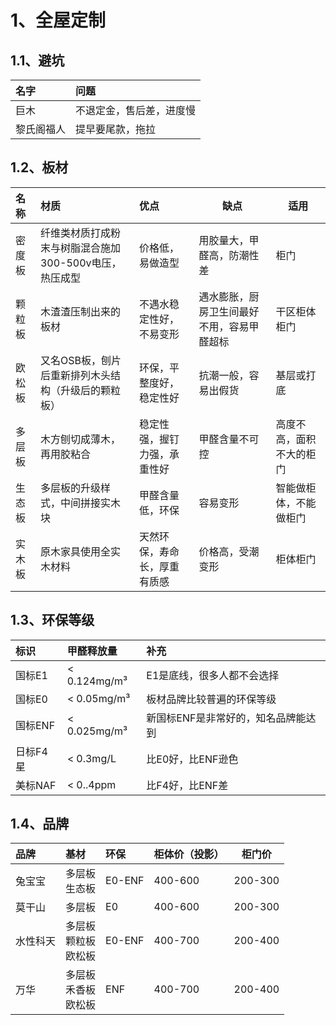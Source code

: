 
# 1、全屋定制

## 1.1、避坑

| 名字    | 问题           |
| :---- | :----------- |
| 巨木    | 不退定金，售后差，进度慢 |
| 黎氏阁福人 | 提早要尾款，拖拉     |


## 1.2、板材

| 名称  | 材质                              | 优点             | 缺点                    | 适用           |
| :-- | :------------------------------ | :------------- | --------------------- | ------------ |
| 密度板 | 纤维类材质打成粉末与树脂混合施加300-500v电压，热压成型 | 价格低，易做造型       | 用胶量大，甲醛高，防潮性差         | 柜门           |
| 颗粒板 | 木渣渣压制出来的板材                      | 不遇水稳定性好，不易变形   | 遇水膨胀，厨房卫生间最好不用，容易甲醛超标 | 干区柜体柜门       |
| 欧松板 | 又名OSB板，刨片后重新排列木头结构（升级后的颗粒板）     | 环保，平整度好，稳定性好   | 抗潮一般，容易出假货            | 基层或打底        |
| 多层板 | 木方刨切成薄木，再用胶粘合                   | 稳定性强，握钉力强，承重性好 | 甲醛含量不可控               | 高度不高，面积不大的柜门 |
| 生态板 | 多层板的升级样式，中间拼接实木块                | 甲醛含量低，环保       | 容易变形                  | 智能做柜体，不能做柜门  |
| 实木板 | 原木家具使用全实木材料                     | 天然环保，寿命长，厚重有质感 | 价格高，受潮变形              | 柜体柜门         |

## 1.3、环保等级

| 标识    | 甲醛释放量        | 补充                  |
| :---- | :----------- | :------------------ |
| 国标E1  | < 0.124mg/m³ | E1是底线，很多人都不会选择      |
| 国标E0  | < 0.05mg/m³  | 板材品牌比较普遍的环保等级       |
| 国标ENF | < 0.025mg/m³ | 新国标ENF是非常好的，知名品牌能达到 |
| 日标F4星 | < 0.3mg/L    | 比E0好，比ENF逊色         |
| 美标NAF | < 0..4ppm    | 比F4好，比ENF差          |

## 1.4、品牌

| 品牌   | 基材                | 环保     | 柜体价（投影） | 柜门价     |
| :--- | :---------------- | :----- | :------ | ------- |
| 兔宝宝  | 多层板<br>生态板        | E0-ENF | 400-600 | 200-300 |
| 莫干山  | 多层板               | E0     | 400-600 | 200-300 |
| 水性科天 | 多层板<br>颗粒板<br>欧松板 | E0-ENF | 400-700 | 200-400 |
| 万华   | 多层板<br>禾香板<br>欧松板 | ENF    | 400-700 | 200-400 |
